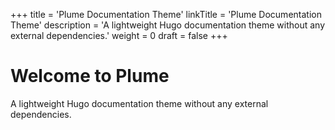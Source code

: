 +++
title = 'Plume Documentation Theme'
linkTitle = 'Plume Documentation Theme'
description = 'A lightweight Hugo documentation theme without any external dependencies.'
weight = 0
draft = false
+++

# Welcome to Plume

A lightweight Hugo documentation theme without any external dependencies.